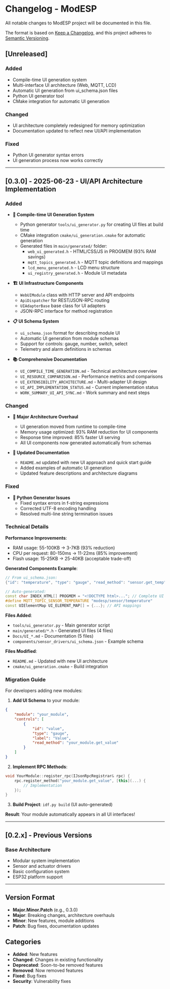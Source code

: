 # Changelog - ModESP

All notable changes to ModESP project will be documented in this file.

The format is based on [Keep a Changelog](https://keepachangelog.com/en/1.0.0/),
and this project adheres to [Semantic Versioning](https://semver.org/spec/v2.0.0.html).

## [Unreleased]

### Added
- Compile-time UI generation system
- Multi-interface UI architecture (Web, MQTT, LCD)
- Automatic UI generation from ui_schema.json files
- Python UI generator tool
- CMake integration for automatic UI generation

### Changed
- UI architecture completely redesigned for memory optimization
- Documentation updated to reflect new UI/API implementation

### Fixed
- Python UI generator syntax errors
- UI generation process now works correctly

---

## [0.3.0] - 2025-06-23 - UI/API Architecture Implementation

### Added
- **🎯 Compile-time UI Generation System**
  - Python generator `tools/ui_generator.py` for creating UI files at build time
  - CMake integration `cmake/ui_generation.cmake` for automatic generation
  - Generated files in `main/generated/` folder:
    - `web_ui_generated.h` - HTML/CSS/JS in PROGMEM (93% RAM savings)
    - `mqtt_topics_generated.h` - MQTT topic definitions and mappings
    - `lcd_menu_generated.h` - LCD menu structure
    - `ui_registry_generated.h` - Module UI metadata

- **🏗️ UI Infrastructure Components**
  - `WebUIModule` class with HTTP server and API endpoints
  - `ApiDispatcher` for REST/JSON-RPC routing
  - `UIAdapterBase` base class for UI adapters
  - JSON-RPC interface for method registration

- **📋 UI Schema System**
  - `ui_schema.json` format for describing module UI
  - Automatic UI generation from module schemas  
  - Support for controls: gauge, number, switch, select
  - Telemetry and alarm definitions in schemas

- **📚 Comprehensive Documentation**
  - `UI_COMPILE_TIME_GENERATION.md` - Technical architecture overview
  - `UI_RESOURCE_COMPARISON.md` - Performance metrics and comparisons
  - `UI_EXTENSIBILITY_ARCHITECTURE.md` - Multi-adapter UI design
  - `UI_API_IMPLEMENTATION_STATUS.md` - Current implementation status
  - `WORK_SUMMARY_UI_API_SYNC.md` - Work summary and next steps

### Changed
- **🔄 Major Architecture Overhaul**
  - UI generation moved from runtime to compile-time
  - Memory usage optimized: 93% RAM reduction for UI components
  - Response time improved: 85% faster UI serving
  - All UI components now generated automatically from schemas

- **📖 Updated Documentation**
  - `README.md` updated with new UI approach and quick start guide
  - Added examples of automatic UI generation
  - Updated feature descriptions and architecture diagrams

### Fixed
- **🐛 Python Generator Issues**
  - Fixed syntax errors in f-string expressions
  - Corrected UTF-8 encoding handling
  - Resolved multi-line string termination issues

### Technical Details

**Performance Improvements**:
- RAM usage: 55-100KB → 3-7KB (93% reduction)
- CPU per request: 80-150ms → 11-22ms (85% improvement)  
- Flash usage: 15-25KB → 25-40KB (acceptable trade-off)

**Generated Components Example**:
```cpp
// From ui_schema.json:
{"id": "temperature", "type": "gauge", "read_method": "sensor.get_temp"}

// Auto-generated:
const char INDEX_HTML[] PROGMEM = "<!DOCTYPE html>..."; // Complete UI
#define MQTT_TOPIC_SENSOR_TEMPERATURE "modesp/sensor/temperature"
const UIElementMap UI_ELEMENT_MAP[] = {...}; // API mappings
```

**Files Added**:
- `tools/ui_generator.py` - Main generator script
- `main/generated/*.h` - Generated UI files (4 files)
- `Docs/UI_*.md` - Documentation (5 files)
- `components/sensor_drivers/ui_schema.json` - Example schema

**Files Modified**:
- `README.md` - Updated with new UI architecture
- `cmake/ui_generation.cmake` - Build integration

### Migration Guide

For developers adding new modules:

1. **Add UI Schema** to your module:
```json
{
    "module": "your_module",
    "controls": [
        {
            "id": "value",
            "type": "gauge", 
            "label": "Value",
            "read_method": "your_module.get_value"
        }
    ]
}
```

2. **Implement RPC Methods**:
```cpp
void YourModule::register_rpc(IJsonRpcRegistrar& rpc) {
    rpc.register_method("your_module.get_value", [this](...) {
        // Implementation
    });
}
```

3. **Build Project**: `idf.py build` (UI auto-generated)

**Result**: Your module automatically appears in all UI interfaces!

---

## [0.2.x] - Previous Versions

### Base Architecture
- Modular system implementation
- Sensor and actuator drivers
- Basic configuration system
- ESP32 platform support

---

## Version Format

- **Major.Minor.Patch** (e.g., 0.3.0)
- **Major**: Breaking changes, architecture overhauls
- **Minor**: New features, module additions
- **Patch**: Bug fixes, documentation updates

## Categories

- **Added**: New features
- **Changed**: Changes in existing functionality  
- **Deprecated**: Soon-to-be removed features
- **Removed**: Now removed features
- **Fixed**: Bug fixes
- **Security**: Vulnerability fixes

